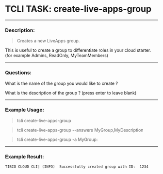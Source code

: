 # TCLI TASK: create-live-apps-group

---
### Description:
> Creates a new LiveApps group.

This is useful to create a group to differentiate roles in your cloud starter. (for example Admins, ReadOnly, MyTeamMembers)

---
### Questions:

What is the name of the group you would like to create ?

What is the description of the group  ? (press enter to leave blank)

---
### Example Usage:
> tcli create-live-apps-group

> tcli create-live-apps-group --answers MyGroup,MyDescription

> tcli create-live-apps-group -a MyGroup:

---
### Example Result:

```console
TIBCO CLOUD CLI] (INFO)  Successfully created group with ID:  1234
```
